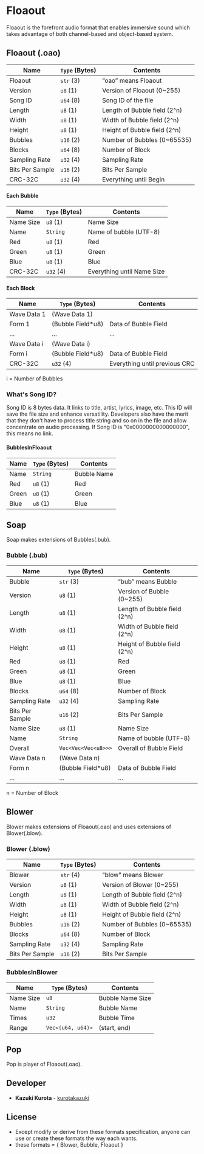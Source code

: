 # Floaout

Floaout is the forefront audio format that enables immersive sound which takes advantage of both channel-based and object-based system.


## Floaout (.oao)
| Name              | `Type` (Bytes)     | Contents                          |
| ----------------- | ------------------ | --------------------------------- |
| Floaout           | `str` (3)          | “oao” means Floaout               |
| Version           | `u8` (1)           | Version of Floaout (0~255)        |
| Song ID           | `u64` (8)          | Song ID of the file               |
| Length            | `u8` (1)           | Length of Bubble field (2^n)      |
| Width             | `u8` (1)           | Width of Bubble field (2^n)       |
| Height            | `u8` (1)           | Height of Bubble field (2^n)      |
| Bubbles           | `u16` (2)          | Number of Bubbles (0~65535)       |
| Blocks            | `u64` (8)          | Number of Block                   |
| Sampling Rate     | `u32` (4)          | Sampling Rate                     |
| Bits Per Sample   | `u16` (2)          | Bits Per Sample                   |
| CRC-32C           | `u32` (4)          | Everything until Begin            |
#### Each Bubble
| Name              | `Type` (Bytes)     | Contents                          |
| ----------------- | ------------------ | --------------------------------- |
| Name Size         | `u8` (1)           | Name Size                         |
| Name              | `String`           | Name of bubble (UTF-8)            |
| Red               | `u8` (1)           | Red                               |
| Green             | `u8` (1)           | Green                             |
| Blue              | `u8` (1)           | Blue                              |
| CRC-32C           | `u32` (4)          | Everything until Name Size        |
#### Each Block
| Name              | `Type` (Bytes)     | Contents                          |
| ----------------- | ------------------ | --------------------------------- |
| Wave Data 1       | (Wave Data 1)      |                                   |
| Form 1            | (Bubble Field*u8)  | Data of Bubble Field              |
| …                 | …                  | …                                 |
| Wave Data i       | (Wave Data i)      |                                   |
| Form i            | (Bubble Field*u8)  | Data of Bubble Field              |
| CRC-32C           | `u32` (4)          | Everything until previous CRC     |

i = Number of Bubbles

### What's Song ID?

Song ID is 8 bytes data. It links to title, artist, lyrics, image, etc.
This ID will save the file size and enhance versatility.
Developers also have the merit that they don't have to process title string and so on in the file and allow concentrate on audio processing.
If Song ID is "0x0000000000000000", this means no link.

#### BubblesInFloaout
| Name              | `Type` (Bytes)     | Contents                          |
| ----------------- | ------------------ | --------------------------------- |
| Name              | `String`           | Bubble Name                       |
| Red               | `u8` (1)           | Red                               |
| Green             | `u8` (1)           | Green                             |
| Blue              | `u8` (1)           | Blue                              |

## Soap

Soap makes extensions of Bubbles(.bub).

### Bubble (.bub)
| Name             | `Type` (Bytes)       | Contents                          |
| -----------------| -------------------- | --------------------------------- |
| Bubble           | `str` (3)            | “bub” means Bubble                |
| Version          | `u8` (1)             | Version of Bubble (0~255)         |
| Length           | `u8` (1)             | Length of Bubble field (2^n)      |
| Width            | `u8` (1)             | Width of Bubble field (2^n)       |
| Height           | `u8` (1)             | Height of Bubble field (2^n)      |
| Red              | `u8` (1)             | Red                               |
| Green            | `u8` (1)             | Green                             |
| Blue             | `u8` (1)             | Blue                              |
| Blocks           | `u64` (8)            | Number of Block                   |
| Sampling Rate    | `u32` (4)            | Sampling Rate                     |
| Bits Per Sample  | `u16` (2)            | Bits Per Sample                   |
| Name Size        | `u8` (1)             | Name Size                         |
| Name             | `String`             | Name of bubble (UTF-8)            |
| Overall          | `Vec<Vec<Vec<u8>>>`  | Overall of Bubble Field           |
| Wave Data n      | (Wave Data n)        |                                   |
| Form n           | (Bubble Field*u8)    | Data of Bubble Field              |
| …                | …                    | …                                 |

n = Number of Block

## Blower

Blower makes extensions of Floaout(.oao) and uses extensions of Blower(.blow).

### Blower (.blow)
| Name              | `Type` (Bytes)     | Contents                          |
| ----------------- | ------------------ | --------------------------------- |
| Blower            | `str` (4)          | “blow” means Blower               |
| Version           | `u8` (1)           | Version of Blower (0~255)         |
| Length            | `u8` (1)           | Length of Bubble field (2^n)      |
| Width             | `u8` (1)           | Width of Bubble field (2^n)       |
| Height            | `u8` (1)           | Height of Bubble field (2^n)      |
| Bubbles           | `u16` (2)          | Number of Bubbles (0~65535)       |
| Blocks            | `u64` (8)          | Number of Block                   |
| Sampling Rate     | `u32` (4)          | Sampling Rate                     |
| Bits Per Sample   | `u16` (2)          | Bits Per Sample                   |


### BubblesInBlower
| Name              | `Type` (Bytes)     | Contents                          |
| ----------------- | ------------------ | --------------------------------- |
| Name Size         | `u8`               | Bubble Name Size                  |
| Name              | `String`           | Bubble Name                       |
| Times             | `u32`              | Bubble Time                       |
| Range             | `Vec<(u64, u64)>`  | (start, end)                      |


## Pop

Pop is player of Floaout(.oao).


## Developer

* **Kazuki Kurota** - [kurotakazuki](https://github.com/kurotakazuki)


## License

- Except modify or derive from these formats specification, anyone can use or create these formats the way each wants.
- these formats = { Blower, Bubble, Floaout }
